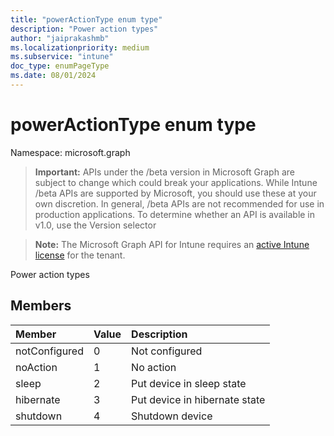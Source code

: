 ```yaml
---
title: "powerActionType enum type"
description: "Power action types"
author: "jaiprakashmb"
ms.localizationpriority: medium
ms.subservice: "intune"
doc_type: enumPageType
ms.date: 08/01/2024
---
```


# powerActionType enum type

Namespace: microsoft.graph

> **Important:** APIs under the /beta version in Microsoft Graph are subject to change which could break your applications. While Intune /beta APIs are supported by Microsoft, you should use these at your own discretion. In general, /beta APIs are not recommended for use in production applications. To determine whether an API is available in v1.0, use the Version selector

> **Note:** The Microsoft Graph API for Intune requires an [active Intune license](https://go.microsoft.com/fwlink/?linkid=839381) for the tenant.

Power action types

## Members
|Member|Value|Description|
|:---|:---|:---|
|notConfigured|0|Not configured|
|noAction|1|No action|
|sleep|2|Put device in sleep state|
|hibernate|3|Put device in hibernate state|
|shutdown|4|Shutdown device|
